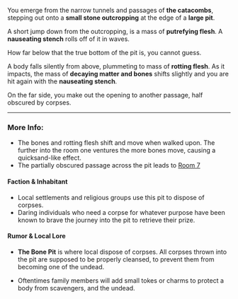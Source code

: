 You emerge from the narrow tunnels and passages of **the catacombs**, stepping out onto a **small stone outcropping** at the edge of a **large pit**.

A short jump down from the outcropping, is a mass of **putrefying flesh**. A **nauseating stench** rolls off of it in waves.

How far below that the true bottom of the pit is, you cannot guess.

A body falls silently from above, plummeting to mass of **rotting flesh**. As it impacts, the mass of **decaying matter and bones** shifts slightly and you are hit again with the **nauseating stench**. 

On the far side, you make out the opening to another passage, half obscured by corpses. 

---

### More Info:

* The bones and rotting flesh shift and move when walked upon. The further into the room one ventures the more bones move, causing a quicksand-like effect.
* The partially obscured passage across the pit leads to [Room 7](Room_7.md)

#### Faction & Inhabitant

* Local settlements and religious groups use this pit to dispose of corpses.
* Daring individuals who need a corpse for whatever purpose have been known to brave the journey into the pit to retrieve their prize.

#### Rumor & Local Lore

* **The Bone Pit** is where local dispose of corpses. All corpses thrown into the pit are supposed to be properly cleansed, to prevent them from becoming one of the undead.

* Oftentimes family members will add small tokes or charms to protect a body from scavengers, and the undead.

